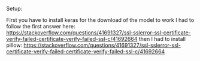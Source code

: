 Setup:

First you have to install keras
for the download of the model to work I had to follow the first answer here: https://stackoverflow.com/questions/41691327/ssl-sslerror-ssl-certificate-verify-failed-certificate-verify-failed-ssl-c/41692664
then I had to install pillow: https://stackoverflow.com/questions/41691327/ssl-sslerror-ssl-certificate-verify-failed-certificate-verify-failed-ssl-c/41692664